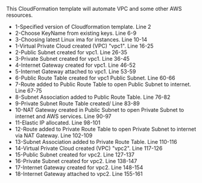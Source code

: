 This CloudFormation template will automate VPC and some other AWS resources.
- 1-Specified version of Cloudformation template. Line 2
- 2-Choose KeyName from existing keys. Line 6-9
- 3-Choosing latest Linux ima for instances. Line 10-14
- 1-Virtual Private Cloud created (VPC) "vpc1". Line 16-25
- 2-Public Subnet created for vpc1. Line 26-35
- 3-Private Subnet created for vpc1. Line 36-45
- 4-Internet Gateway created for vpc1. Line 46-52
- 5-Internet Gateway attached to vpc1. Line 53-59
- 6-Public Route Table created for vpc1 Public Subnet. Line 60-66
- 7-Route added to Public Route Table to open Public Subnet to internet. Line 67-75
- 8-Subnet Association added to Public Route Table. Line 76-82
- 9-Private Subnet Route Table created/ Line 83-89
- 10-NAT Gateway created in Public Subnet to open Private Subnet to internet and AWS services. Line 90-97
- 11-Elastic IP allocated. Line 98-101
- 12-Route added to Private Route Table to open Private Subnet to internet via NAT Gateway. Line 102-109
- 13-Subnet Association added to Private Route Table. Line 110-116
- 14-Virtual Private Cloud created (VPC) "vpc2". Line 117-126
- 15-Public Subnet created for vpc2. Line 127-137
- 16-Private Subnet created for vpc2. Line 138-147
- 17-Internet Gateway created for vpc2. Line 148-154
- 18-Internet Gateway attached to vpc2. Line 155-161